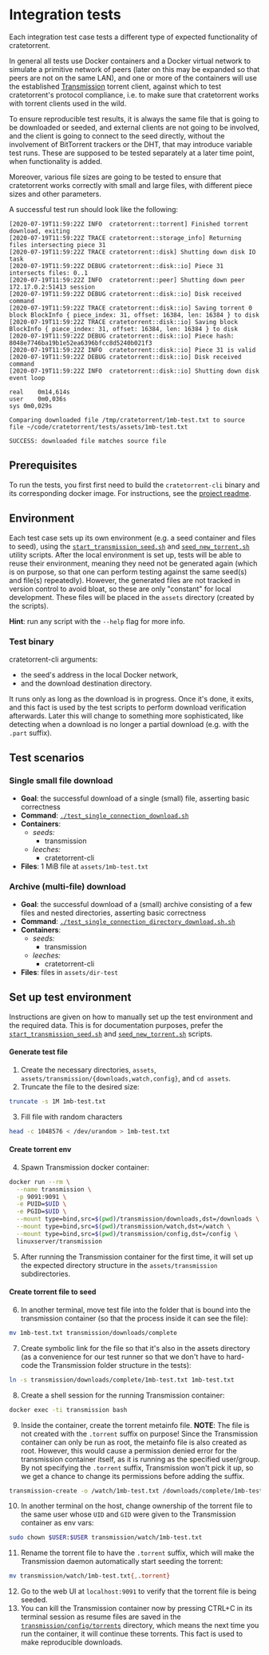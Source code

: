 # Integration tests

Each integration test case tests a different type of expected functionality of
cratetorrent.

In general all tests use Docker containers and a Docker virtual network to
simulate a primitive network of peers (later on this may be expanded so that
peers are not on the same LAN), and one or more of the containers will use the
established
[Transmission](https://manpages.ubuntu.com/manpages/bionic/man1/transmission-cli.1.html)
torrent client, against which to test cratetorrent's protocol compliance, i.e.
to make sure that cratetorrent works with torrent clients used in the wild.

To ensure reproducible test results, it is always the same file that is going to
be downloaded or seeded, and external clients are not going to be involved, and
the client is going to connect to the seed directly, without the involvement of
BitTorrent trackers or the DHT, that may introduce variable test runs. These are
supposed to be tested separately at a later time point, when functionality is
added.

Moreover, various file sizes are going to be tested to ensure that cratetorrent
works correctly with small and large files, with different piece sizes and other
parameters.

A successful test run should look like the following:
```
[2020-07-19T11:59:22Z INFO  cratetorrent::torrent] Finished torrent download, exiting
[2020-07-19T11:59:22Z TRACE cratetorrent::storage_info] Returning files intersecting piece 31
[2020-07-19T11:59:22Z TRACE cratetorrent::disk] Shutting down disk IO task
[2020-07-19T11:59:22Z DEBUG cratetorrent::disk::io] Piece 31 intersects files: 0..1
[2020-07-19T11:59:22Z INFO  cratetorrent::peer] Shutting down peer 172.17.0.2:51413 session
[2020-07-19T11:59:22Z DEBUG cratetorrent::disk::io] Disk received command
[2020-07-19T11:59:22Z TRACE cratetorrent::disk::io] Saving torrent 0 block BlockInfo { piece_index: 31, offset: 16384, len: 16384 } to disk
[2020-07-19T11:59:22Z TRACE cratetorrent::disk::io] Saving block BlockInfo { piece_index: 31, offset: 16384, len: 16384 } to disk
[2020-07-19T11:59:22Z DEBUG cratetorrent::disk::io] Piece hash: 8048e7746ba19b1e52ea6396bfcc8d5240b021f3
[2020-07-19T11:59:22Z INFO  cratetorrent::disk::io] Piece 31 is valid
[2020-07-19T11:59:22Z DEBUG cratetorrent::disk::io] Disk received command
[2020-07-19T11:59:22Z INFO  cratetorrent::disk::io] Shutting down disk event loop

real	0m14,614s
user	0m0,036s
sys	0m0,029s

Comparing downloaded file /tmp/cratetorrent/1mb-test.txt to source file ~/code/cratetorrent/tests/assets/1mb-test.txt

SUCCESS: downloaded file matches source file
```

## Prerequisites

To run the tests, you first first need to build the `cratetorrent-cli` binary
and its corresponding docker image. For instructions, see the [project
readme](../README.md).


## Environment

Each test case sets up its own environment (e.g. a seed container and files to
seed), using the [`start_transmission_seed.sh`](./start_transmission_seed.sh)
and [`seed_new_torrent.sh`](./seed_new_torrent.sh) utility scripts. After the
local environment is set up, tests will be able to reuse their environment,
meaning they need not be generated again (which is on purpose, so that one can
perform testing against the same seed(s) and file(s) repeatedly). However, the
generated files are not tracked in version control to avoid bloat, so these are
only "constant" for local development. These files will be placed in the
`assets` directory (created by the scripts).

**Hint**: run any script with the `--help` flag for more info.

### Test binary

cratetorrent-cli arguments:
- the seed's address in the local Docker network,
- and the download destination directory.

It runs only as long as the download is in progress. Once it's done, it exits,
and this fact is used by the test scripts to perform download verification
afterwards. Later this will change to something more sophisticated, like
detecting when a download is no longer a partial download (e.g. with the `.part`
suffix).


## Test scenarios

### Single small file download

- **Goal**: the successful download of a single (small) file, asserting basic
  correctness
- **Command**:
[`./test_single_connection_download.sh`](test_single_connection_download.sh)
- **Containers**:
  - *seeds:*
    - transmission
  - *leeches:*
    - cratetorrent-cli
- **Files**: 1 MiB file at `assets/1mb-test.txt`

### Archive (multi-file) download

- **Goal**: the successful download of a (small) archive consisting of a few
  files and nested directories, asserting basic correctness
- **Command**:
  [`./test_single_connection_directory_download.sh.sh`](test_single_connection_directory_download.sh)
- **Containers**:
  - *seeds:*
    - transmission
  - *leeches:*
    - cratetorrent-cli
- **Files**: files in `assets/dir-test`


## Set up test environment

Instructions are given on how to manually set up the test environment and the
required data. This is for documentation purposes, prefer the
[`start_transmission_seed.sh`](./start_transmission_seed.sh) and
[`seed_new_torrent.sh`](./seed_new_torrent.sh) scripts.

#### Generate test file
1. Create the necessary directories, `assets`,
   `assets/transmission/{downloads,watch,config}`, and `cd assets`.
2. Truncate the file to the desired size:
  ```bash
  truncate -s 1M 1mb-test.txt
  ```
3. Fill file with random characters
  ```bash
  head -c 1048576 < /dev/urandom > 1mb-test.txt
  ```

#### Create torrent env
4. Spawn Transmission docker container:
  ```bash
  docker run --rm \
    --name transmission \
    -p 9091:9091 \
    -e PUID=$UID \
    -e PGID=$UID \
    --mount type=bind,src=$(pwd)/transmission/downloads,dst=/downloads \
    --mount type=bind,src=$(pwd)/transmission/watch,dst=/watch \
    --mount type=bind,src=$(pwd)/transmission/config,dst=/config \
    linuxserver/transmission
  ```
5. After running the Transmission container for the first time, it will set up
   the expected directory structure in the `assets/transmission`
   subdirectories.

#### Create torrent file to seed
6. In another terminal, move test file into the folder that is bound into the
   transmission container (so that the process inside it can see the file):
  ```bash
  mv 1mb-test.txt transmission/downloads/complete
  ```
7. Create symbolic link for the file so that it's also in the assets directory
   (as a convenience for our test runner so that we don't have to hard-code the
   Transmission folder structure in the tests):
  ```bash
  ln -s transmission/downloads/complete/1mb-test.txt 1mb-test.txt
  ```
8. Create a shell session for the running Transmission container:
  ```bash
  docker exec -ti transmission bash
  ```
9. Inside the container, create the torrent metainfo file. **NOTE**: The file is
   not created with the `.torrent` suffix on purpose! Since the Transmission
   container can only be run as root, the metainfo file is also created as root.
   However, this would cause a permission denied error for the transmission
   container itself, as it is running as the specified user/group.
   By not specifying the `.torrent` suffix, Transmission won't pick it up, so we
   get a chance to change its permissions before adding the suffix. 
  ```bash
  transmission-create -o /watch/1mb-test.txt /downloads/complete/1mb-test.txt
  ```
10. In another terminal on the host, change ownership of the torrent file to the
   same user whose `UID` and `GID` were given to the Transmission container as
   env vars:
  ```bash
  sudo chown $USER:$USER transmission/watch/1mb-test.txt
  ```
11. Rename the torrent file to have the `.torrent` suffix, which will make the
    Transmission daemon automatically start seeding the torrent:
  ```bash
  mv transmission/watch/1mb-test.txt{,.torrent}
  ```
12. Go to the web UI at `localhost:9091` to verify that the torrent file is being
   seeded.
13. You can kill the Transmission container now by pressing CTRL+C in its
    terminal session as resume files are saved in the
    [`transmission/config/torrents`](`assets/transmission/config/torrents`)
    directory, which means the next time you run the container, it will continue
    these torrents. This fact is used to make reproducible downloads.
